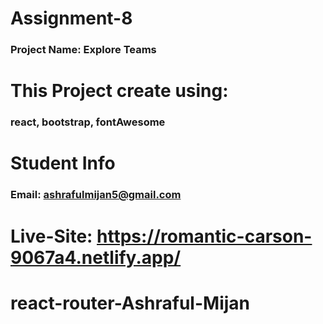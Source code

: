 # Assignment-8
### Project Name: Explore Teams

# This Project create using: 
### react, bootstrap, fontAwesome

# Student Info
### Email: ashrafulmijan5@gmail.com 

# Live-Site: https://romantic-carson-9067a4.netlify.app/ 


# react-router-Ashraful-Mijan
